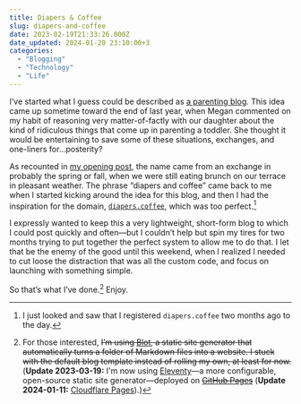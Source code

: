 ```yaml
---
title: Diapers & Coffee
slug: diapers-and-coffee
date: 2023-02-19T21:33:26.000Z
date_updated: 2024-01-20 23:10:00+3
categories:
  - "Blogging"
  - "Technology"
  - "Life"
---
```


I’ve started what I guess could be described as [a parenting blog](https://diapers.coffee). This idea came up sometime toward the end of last year, when Megan commented on my habit of reasoning very matter-of-factly with our daughter about the kind of ridiculous things that come up in parenting a toddler. She thought it would be entertaining to save some of these situations, exchanges, and one-liners for…posterity?

As recounted in [my opening post](https://diapers.coffee/2023/02/19/diapers-and-coffee), the name came from an exchange in probably the spring or fall, when we were still eating brunch on our terrace in pleasant weather. The phrase “diapers and coffee” came back to me when I started kicking around the idea for this blog, and then I had the inspiration for the domain, [`diapers.coffee`](https://diapers.coffee), which was too perfect.[^domain]

I expressly wanted to keep this a very lightweight, short-form blog to which I could post quickly and often—but I couldn’t help but spin my tires for two months trying to put together the perfect system to allow me to do that. I let that be the enemy of the good until this weekend, when I realized I needed to cut loose the distraction that was all the custom code, and focus on launching with something simple.

So that’s what I’ve done.[^stack] Enjoy.

[^domain]: I just looked and saw that I registered `diapers.coffee` two months ago to the day.

[^stack]: For those interested, ~~I’m using [Blot](https://blot.im/), a static site generator that automatically turns a folder of Markdown files into a website. I stuck with the default blog template instead of rolling my own, at least for now.~~ (**Update 2023-03-19:** I'm now using [Eleventy](https://www.11ty.dev/)—a more configurable, open-source static site generator—deployed on ~~[GitHub Pages](https://pages.github.com/)~~ (**Update 2024-01-11:** [Cloudflare Pages](https://pages.cloudflare.com/)).)
